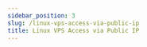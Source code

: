 ```yaml
---
sidebar_position: 3
slug: /linux-vps-access-via-public-ip
title: Linux VPS Access via Public IP
---
```

